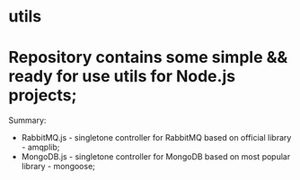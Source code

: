 # utils
# Repository contains some simple && ready for use utils for Node.js projects;
 
 Summary:
 
 - RabbitMQ.js - singletone controller for RabbitMQ based on official library - amqplib;
 - MongoDB.js - singletone controller for MongoDB based on most popular library - mongoose;
